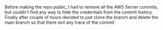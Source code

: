 Before making the repo public, I had to remove all the AWS Server commits, 
but couldn't find any way to hide the credentials from the commit history. 
Finally after couple of hours decided to just clone the branch and delete the main branch so that there isnt any trace of the commit 
